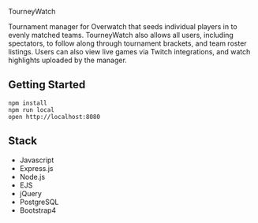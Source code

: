 TourneyWatch

Tournament manager for Overwatch that seeds individual players in to evenly matched teams. TourneyWatch also allows all users, including spectators, to follow along through tournament brackets,  and team roster listings. Users can also view live games via Twitch integrations, and watch highlights uploaded by the manager.

## Getting Started

```
npm install
npm run local
open http://localhost:8080
```

## Stack

* Javascript
* Express.js
* Node.js
* EJS
* jQuery
* PostgreSQL
* Bootstrap4
